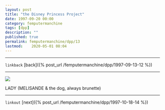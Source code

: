 ```yaml
---
layout: post
title: "the Disney Princess Project"
date: 1997-09-20 00:00
category: femputermanchine
tags: [dpp]
description: ""
published: true
permalink: femputermanchine/dpp/13
lastmod:	2020-05-01 08:04
---
```


*****
`linkback`
[back]({% post_url /femputermanchine/dpp/1997-09-13-12 %})
*****

<img src="{{ site.url }}/assets/img/dpp-13.jpg" maxwidth="1000" />

LADY (MELISANDE & the dog, always brunette)

*****

`linkout`
[next]({% post_url /femputermanchine/dpp/1997-10-18-14 %})


